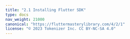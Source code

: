 ```yaml
---
title: "2.1 Installing Flutter SDK"
type: docs
nav_weight: 21000
canonical: "https://fluttermasterylibrary.com/4/2/1"
license: "© 2023 Tokenizer Inc. CC BY-NC-SA 4.0"
---
```

